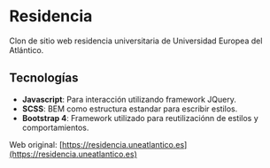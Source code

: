 # Residencia

Clon de sitio web residencia universitaria de Universidad Europea del Atlántico.

## Tecnologías

* **Javascript**: Para interacción utilizando framework JQuery.
* **SCSS**: BEM como estructura estandar para escribir estilos.
* **Bootstrap 4**: Framework  utilizado para reutilizaciónn de estilos y comportamientos.

Web original:  [https://residencia.uneatlantico.es](https://residencia.uneatlantico.es)